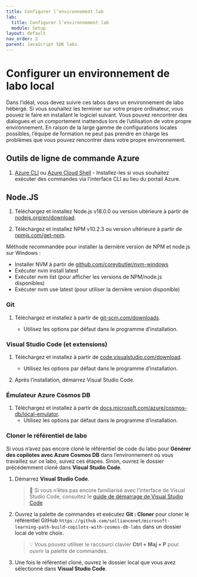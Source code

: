 ```yaml
---
title: Configurer l’environnement lab
lab:
  title: Configurer l’environnement lab
  module: Setup
layout: default
nav_order: 2
parent: JavaScript SDK labs
---
```


# Configurer un environnement de labo local

Dans l’idéal, vous devez suivre ces labos dans un environnement de labo hébergé. Si vous souhaitez les terminer sur votre propre ordinateur, vous pouvez le faire en installant le logiciel suivant. Vous pouvez rencontrer des dialogues et un comportement inattendus lors de l’utilisation de votre propre environnement. En raison de la large gamme de configurations locales possibles, l’équipe de formation ne peut pas prendre en charge les problèmes que vous pouvez rencontrer dans votre propre environnement.

## Outils de ligne de commande Azure

1. [Azure CLI](https://docs.microsoft.com/cli/azure/?view=azure-cli-latest) ou [Azure Cloud Shell](https://shell.azure.com) - Installez-les si vous souhaitez exécuter des commandes via l’interface CLI au lieu du portail Azure.

## Node.JS

1. Téléchargez et installez Node.js v18.0.0 ou version ultérieure à partir de [nodejs.org/en/download].

1. Téléchargez et installez NPM v10.2.3 ou version ultérieure à partir de [npmjs.com/get-npm].

Méthode recommandée pour installer la dernière version de NPM et node.js sur Windows :

- Installer NVM à partir de [github.com/coreybutler/nvm-windows]
- Exécuter nvm install latest
- Exécuter nvm list (pour afficher les versions de NPM/node.js disponibles)
- Exécuter nvm use latest (pour utiliser la dernière version disponible)

### Git

1. Téléchargez et installez à partir de [git-scm.com/downloads].

    - Utilisez les options par défaut dans le programme d’installation.

### Visual Studio Code (et extensions)

1. Téléchargez et installez à partir de [code.visualstudio.com/download].

    - Utilisez les options par défaut dans le programme d’installation.

1. Après l’installation, démarrez Visual Studio Code.

### Émulateur Azure Cosmos DB

1. Téléchargez et installez à partir de [docs.microsoft.com/azure/cosmos-db/local-emulator].
    - Utilisez les options par défaut dans le programme d’installation.

### Cloner le référentiel de labo

Si vous n’avez pas encore cloné le référentiel de code du labo pour **Générer des copilotes avec Azure Cosmos DB** dans l’environnement où vous travaillez sur ce labo, suivez ces étapes. Sinon, ouvrez le dossier précédemment cloné dans **Visual Studio Code**.

1. Démarrez **Visual Studio Code**.

    > &#128221; Si vous n’êtes pas encore familiarisé avec l’interface de Visual Studio Code, consultez le [guide de démarrage de Visual Studio Code][code.visualstudio.com/docs/getstarted]

1. Ouvrez la palette de commandes et exécutez **Git : Cloner** pour cloner le référentiel GitHub ``https://github.com/solliancenet/microsoft-learning-path-build-copilots-with-cosmos-db-labs`` dans un dossier local de votre choix.

    > &#128161; Vous pouvez utiliser le raccourci clavier **Ctrl + Maj + P** pour ouvrir la palette de commandes.

1. Une fois le référentiel cloné, ouvrez le dossier local que vous avez sélectionné dans **Visual Studio Code**.

[code.visualstudio.com/docs/getstarted]: https://code.visualstudio.com/docs/getstarted/tips-and-tricks

[docs.microsoft.com/azure/cosmos-db/local-emulator]: https://docs.microsoft.com/azure/cosmos-db/local-emulator#download-the-emulator
[code.visualstudio.com/download]: https://code.visualstudio.com/download
[git-scm.com/downloads]: https://git-scm.com/downloads
[nodejs.org/en/download]: https://nodejs.org/en/download
[npmjs.com/get-npm]: https://npmjs.com/get-npm
[github.com/coreybutler/nvm-windows]: https://github.com/coreybutler/nvm-windows
